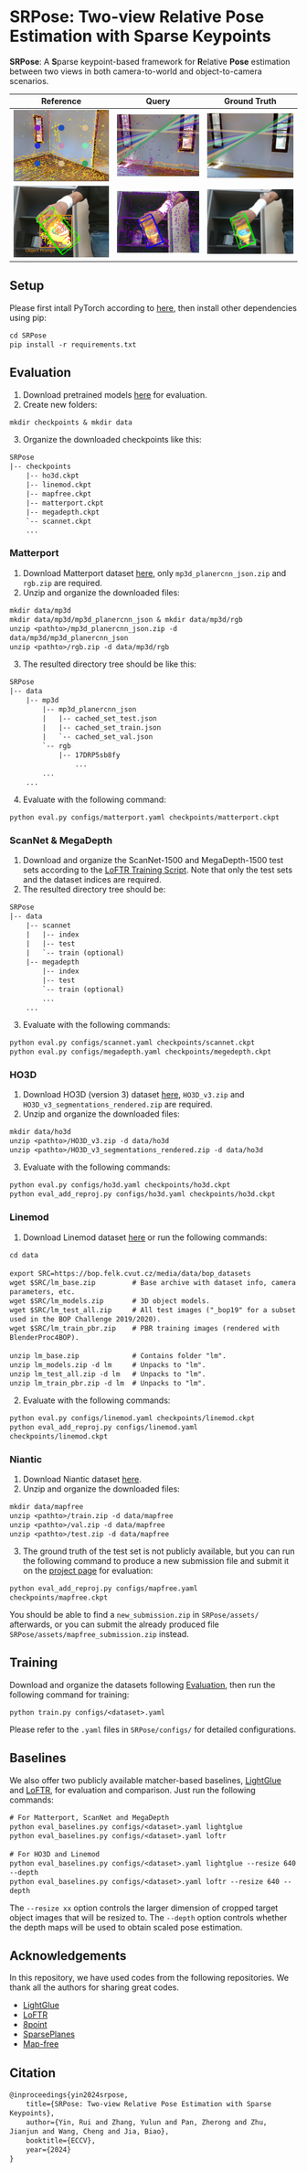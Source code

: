 # SRPose: Two-view Relative Pose Estimation with Sparse Keypoints
**SRPose**: A **S**parse keypoint-based framework for **R**elative **Pose** estimation between two views in both camera-to-world and object-to-camera scenarios.

| Reference | Query  |	Ground Truth |
|:--------:| :---------:|:--------:|
| ![](assets/figures/scene5_vis_0.png) | ![](assets/figures/scene5_vis_1.png) | ![](assets/figures/scene5_vis_gt.png) |
| ![](assets/figures/obj_vis_reference_labeled.png) | ![](assets/figures/obj_vis_query.png) |![](assets/figures/obj_vis_gt.png)|

## Setup
Please first intall PyTorch according to [here](https://pytorch.org/get-started/locally/), then install other dependencies using pip:
```
cd SRPose
pip install -r requirements.txt 
```

## Evaluation
1. Download pretrained models [here](https://drive.google.com/drive/folders/1bBlds3UX7-XDCevbIl4bnnywvWzzP5nN) for evaluation.
2. Create new folders:
```
mkdir checkpoints & mkdir data
```
3. Organize the downloaded checkpoints like this:
```
SRPose
|-- checkpoints
    |-- ho3d.ckpt
    |-- linemod.ckpt
    |-- mapfree.ckpt
    |-- matterport.ckpt
    |-- megadepth.ckpt
    `-- scannet.ckpt
    ...
```

### Matterport
1. Download Matterport dataset [here](https://github.com/jinlinyi/SparsePlanes/blob/main/docs/data.md), only `mp3d_planercnn_json.zip` and `rgb.zip` are required.
2. Unzip and organize the downloaded files:
```
mkdir data/mp3d
mkdir data/mp3d/mp3d_planercnn_json & mkdir data/mp3d/rgb
unzip <pathto>/mp3d_planercnn_json.zip -d data/mp3d/mp3d_planercnn_json
unzip <pathto>/rgb.zip -d data/mp3d/rgb
```
3. The resulted directory tree should be like this:
```
SRPose
|-- data
    |-- mp3d
        |-- mp3d_planercnn_json
        |   |-- cached_set_test.json
        |   |-- cached_set_train.json
        |   `-- cached_set_val.json
        `-- rgb
            |-- 17DRP5sb8fy
                ...
        ...
    ...
```
4. Evaluate with the following command:
```
python eval.py configs/matterport.yaml checkpoints/matterport.ckpt
```

### ScanNet & MegaDepth
1. Download and organize the ScanNet-1500 and MegaDepth-1500 test sets according to the [LoFTR Training Script](https://github.com/zju3dv/LoFTR/blob/master/docs/TRAINING.md). Note that only the test sets and the dataset indices are required.
2. The resulted directory tree should be:
```
SRPose
|-- data
    |-- scannet
    |   |-- index
    |   |-- test
    |   `-- train (optional)
    |-- megadepth
        |-- index
        |-- test
        `-- train (optional)
        ...
    ...
```
3. Evaluate with the following commands:
```
python eval.py configs/scannet.yaml checkpoints/scannet.ckpt
python eval.py configs/megadepth.yaml checkpoints/megedepth.ckpt
```

### HO3D
1. Download HO3D (version 3) dataset [here](https://www.tugraz.at/institute/icg/research/team-lepetit/research-projects/hand-object-3d-pose-annotation/), `HO3D_v3.zip` and `HO3D_v3_segmentations_rendered.zip` are required.
2. Unzip and organize the downloaded files:
```
mkdir data/ho3d
unzip <pathto>/HO3D_v3.zip -d data/ho3d
unzip <pathto>/HO3D_v3_segmentations_rendered.zip -d data/ho3d
```
3. Evaluate with the following commands:
```
python eval.py configs/ho3d.yaml checkpoints/ho3d.ckpt
python eval_add_reproj.py configs/ho3d.yaml checkpoints/ho3d.ckpt
```

### Linemod
1. Download Linemod dataset [here](https://bop.felk.cvut.cz/datasets/) or run the following commands:
```
cd data

export SRC=https://bop.felk.cvut.cz/media/data/bop_datasets
wget $SRC/lm_base.zip         # Base archive with dataset info, camera parameters, etc.
wget $SRC/lm_models.zip       # 3D object models.
wget $SRC/lm_test_all.zip     # All test images ("_bop19" for a subset used in the BOP Challenge 2019/2020).
wget $SRC/lm_train_pbr.zip    # PBR training images (rendered with BlenderProc4BOP).

unzip lm_base.zip             # Contains folder "lm".
unzip lm_models.zip -d lm     # Unpacks to "lm".
unzip lm_test_all.zip -d lm   # Unpacks to "lm".
unzip lm_train_pbr.zip -d lm  # Unpacks to "lm".
```

2. Evaluate with the following commands:
```
python eval.py configs/linemod.yaml checkpoints/linemod.ckpt
python eval_add_reproj.py configs/linemod.yaml checkpoints/linemod.ckpt
```

### Niantic
1. Download Niantic dataset [here](https://research.nianticlabs.com/mapfree-reloc-benchmark/dataset).
2. Unzip and organize the downloaded files:
```
mkdir data/mapfree
unzip <pathto>/train.zip -d data/mapfree
unzip <pathto>/val.zip -d data/mapfree
unzip <pathto>/test.zip -d data/mapfree
```
3. The ground truth of the test set is not publicly available, but you can run the following command to produce a new submission file and submit it on the [project page](https://research.nianticlabs.com/mapfree-reloc-benchmark/submit) for evaluation:
```
python eval_add_reproj.py configs/mapfree.yaml checkpoints/mapfree.ckpt
```
You should be able to find a `new_submission.zip` in `SRPose/assets/` afterwards, or you can submit the already produced file `SRPose/assets/mapfree_submission.zip` instead.


## Training
Download and organize the datasets following [Evaluation](#evaluation), then run the following command for training:
```
python train.py configs/<dataset>.yaml
```
Please refer to the `.yaml` files in `SRPose/configs/` for detailed configurations.


## Baselines
We also offer two publicly available matcher-based baselines, [LightGlue](https://github.com/cvg/LightGlue) and [LoFTR](https://github.com/zju3dv/LoFTR), for evaluation and comparison.
Just run the following commands:
```
# For Matterport, ScanNet and MegaDepth
python eval_baselines.py configs/<dataset>.yaml lightglue
python eval_baselines.py configs/<dataset>.yaml loftr

# For HO3D and Linemod
python eval_baselines.py configs/<dataset>.yaml lightglue --resize 640 --depth
python eval_baselines.py configs/<dataset>.yaml loftr --resize 640 --depth
```

The `--resize xx` option controls the larger dimension of cropped target object images that will be resized to.
The `--depth` option controls whether the depth maps will be used to obtain scaled pose estimation.

## Acknowledgements
In this repository, we have used codes from the following repositories. We thank all the authors for sharing great codes.
- [LightGlue](https://github.com/cvg/LightGlue)
- [LoFTR](https://github.com/zju3dv/LoFTR)
- [8point](https://github.com/crockwell/rel_pose)
- [SparsePlanes](https://github.com/jinlinyi/SparsePlanes/tree/main)
- [Map-free](https://github.com/nianticlabs/map-free-reloc/tree/main)

## Citation
```
@inproceedings{yin2024srpose,
    title={SRPose: Two-view Relative Pose Estimation with Sparse Keypoints},
    author={Yin, Rui and Zhang, Yulun and Pan, Zherong and Zhu, Jianjun and Wang, Cheng and Jia, Biao},
    booktitle={ECCV},
    year={2024}
}
```
